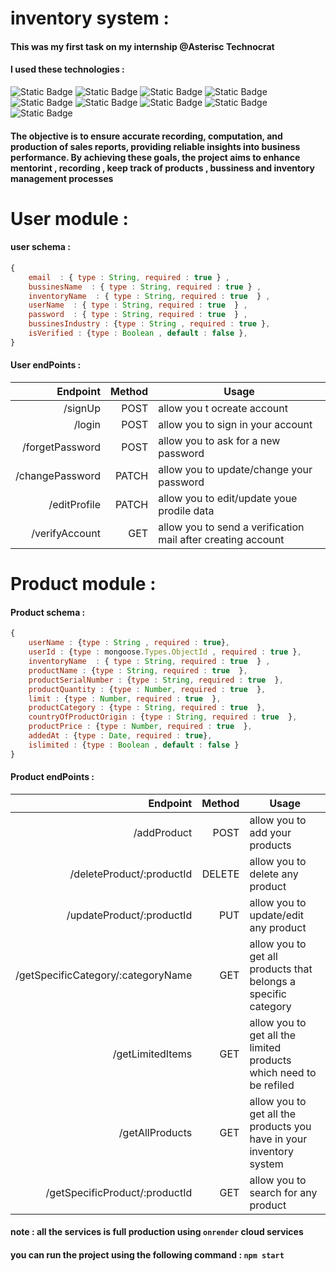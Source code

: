 # inventory system : 

#### This was my first task on my internship @Asterisc Technocrat 

#### I used these technologies :
![Static Badge](https://img.shields.io/badge/5.1.1-bcrypt-red)
![Static Badge](https://img.shields.io/badge/16.3.1-dotenv-yellow)
![Static Badge](https://img.shields.io/badge/4.18.2-express-blue)
![Static Badge](https://img.shields.io/badge/17.10.1-joi-green)
![Static Badge](https://img.shields.io/badge/9.0.2-jsonwebtoken-purple)
![Static Badge](https://img.shields.io/badge/7.0.4-mongoose-white)
![Static Badge](https://img.shields.io/badge/20.5.0-node-darkgreen)
![Static Badge](https://img.shields.io/badge/6.9.4-nodemailer-orange)
![Static Badge](https://img.shields.io/badge/3.0.1-nodemon-09c)

#### The objective is to ensure accurate recording, computation, and production of sales reports, providing reliable insights into business performance. By achieving these goals, the project aims to enhance mentorint , recording , keep track of products , bussiness and inventory management processes

# User module :

#### user schema : 

```JavaScript
{
    email  : { type : String, required : true } , 
    bussinesName  : { type : String, required : true } , 
    inventoryName  : { type : String, required : true  } , 
    userName  : { type : String, required : true  } , 
    password  : { type : String, required : true  } , 
    bussinesIndustry : {type : String , required : true },
    isVerified : {type : Boolean , default : false },
}

```

#### User endPoints : 

|Endpoint|Method|Usage
|-------:|-----:|-----
|/signUp|POST|allow you t ocreate account 
|/login|POST|allow you to sign in your account
|/forgetPassword|POST|allow you to ask for a new password
|/changePassword|PATCH|allow you to update/change your password
|/editProfile|PATCH|allow you to edit/update youe prodile data
|/verifyAccount|GET|allow you to send a verification mail after creating account


# Product module :

#### Product schema : 

```JavaScript
{
    userName : {type : String , required : true},
    userId : {type : mongoose.Types.ObjectId , required : true },
    inventoryName  : { type : String, required : true  } , 
    productName : {type : String, required : true  },
    productSerialNumber : {type : String, required : true  },
    productQuantity : {type : Number, required : true  },
    limit : {type : Number, required : true  },
    productCategory : {type : String, required : true  },
    countryOfProductOrigin : {type : String, required : true  },
    productPrice : {type : Number, required : true  },
    addedAt : {type : Date, required : true},
    islimited : {type : Boolean , default : false }
}

```

#### Product endPoints : 

|Endpoint|Method|Usage
|-------:|-----:|-----
|/addProduct|POST|allow you to add your products
|/deleteProduct/:productId|DELETE|allow you to delete any product
|/updateProduct/:productId|PUT|allow you to update/edit any product
|/getSpecificCategory/:categoryName|GET|allow you to get all products that belongs a specific category
|/getLimitedItems|GET|allow you to get all the limited products which need to be refiled
|/getAllProducts|GET|allow you to get all the products you have in your inventory system
|/getSpecificProduct/:productId|GET|allow you to search for any product




#### note : all the services is full production using `onrender` cloud services
#### you can run the project using the following command : `npm start`

